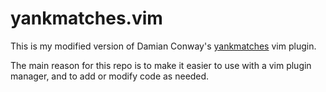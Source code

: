 # yankmatches.vim

This is my modified version of Damian Conway's [yankmatches][] vim plugin.

The main reason for this repo is to make it easier to use with a vim plugin
manager, and to add or modify code as needed.

[yankmatches]: https://github.com/thoughtstream/Damian-Conway-s-Vim-Setup/blob/master/plugin/yankmatches.vim

